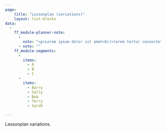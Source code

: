 ```yaml
---
page:   
    title: "Lessonplan (variations)"
    layout: list-blocks
data: 
  -
    ff_module-planner-note: 
      -      
        note: "<p>Lorem ipsum dolor sit amet<br/>lorem tortor consectetur metus</p><ul><li>Some list text</li><li>And more list text</li></ul>"
      - note: ""
    ff_module-segments:
      - 
        items:
          - A
          - B
          - C
      - 
        items:
          - Barry
          - Sally
          - Bob
          - Terry
          - Sarah

---
```

Lessonplan variations.
